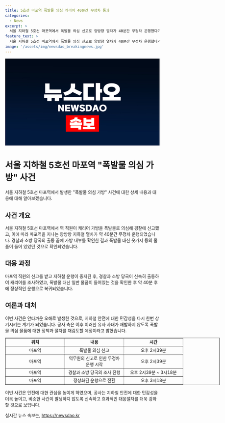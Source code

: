 ```yaml
---
title: 5호선 마포역 폭발물 의심 캐리어 40분간 무정차 통과
categories:
  - News
excerpt: >
  서울 지하철 5호선 마포역에서 폭발물 의심 신고로 양방향 열차가 40분간 무정차 운행했다가 정상화됐다. 역 직원의 신고로 경찰과 소방 당국이 출동해 캐리어를 확인한 결과 폭발물 대신 옷가지 등이 있었던 것으로 확인돼 열차 운행이 정상화됐다.
feature_text: >
  서울 지하철 5호선 마포역에서 폭발물 의심 신고로 양방향 열차가 40분간 무정차 운행했다가 정상화됐다. 역 직원의 신고로 경찰과 소방 당국이 출동해 캐리어를 확인한 결과 폭발물 대신 옷가지 등이 있었던 것으로 확인돼 열차 운행이 정상화됐다.
image: '/assets/img/newsdao_breakingnews.jpg'
---
```


<p><img src="/assets/img/newsdao_breakingnews.jpg" alt="koreaapp 속보" /></p>

<h1>서울 지하철 5호선 마포역 "폭발물 의심 가방" 사건</h1>

<p>서울 지하철 5호선 마포역에서 발생한 "폭발물 의심 가방" 사건에 대한 상세 내용과 대응에 대해 알아보겠습니다.</p>

<h2 data-ke-size="size26">사건 개요</h2>

<p data-ke-size="size16">
서울 지하철 5호선 마포역에서 역 직원이 캐리어 가방을 폭발물로 의심해 경찰에 신고했고, 이에 따라 마포역을 지나는 양방향 지하철 열차가 약 40분간 무정차 운행되었습니다. 경찰과 소방 당국의 출동 끝에 가방 내부를 확인한 결과 폭발물 대신 옷가지 등의 물품이 들어 있었던 것으로 확인되었습니다.
</p>

<h2 data-ke-size="size26">대응 과정</h2>

<p data-ke-size="size16">
마포역 직원의 신고를 받고 지하철 운행이 중지된 후, 경찰과 소방 당국이 신속히 출동하여 캐리어를 조사하였고, 폭발물 대신 일반 물품이 들어있는 것을 확인한 후 약 40분 후에 정상적인 운행으로 복귀되었습니다.
</p>

<h2 data-ke-size="size26">여론과 대처</h2>

<p data-ke-size="size16">
이번 사건은 안타까운 오해로 발생한 것으로, 지하철 안전에 대한 민감성을 다시 한번 상기시키는 계기가 되었습니다. 공사 측은 이후 이러한 유사 사태가 재발하지 않도록 폭발물 의심 물품에 대한 정책과 절차를 재검토할 예정이라고 밝혔습니다.
</p>

<table border="1" style="width: 700px;">
  <tbody>
    <tr>
      <td style="text-align: center; width: 178px; height: 17px;"><b>위치</b></td>
      <td style="text-align: center; width: 178px; height: 17px;"><b>내용</b></td>
      <td style="text-align: center; width: 178px; height: 17px;"><b>시간</b></td>
    </tr>
    <tr>
      <td style="text-align: center; height: 17px;">마포역</td>
      <td style="text-align: center; height: 17px;">폭발물 의심 신고</td>
      <td style="text-align: center; height: 17px;">오후 2시39분</td>
    </tr>
    <tr>
      <td style="text-align: center; height: 17px;">마포역</td>
      <td style="text-align: center; height: 17px;">역무원의 신고로 인한 무정차 운행 시작</td>
      <td style="text-align: center; height: 17px;">오후 2시39분</td>
    </tr>
    <tr>
      <td style="text-align: center; height: 17px;">마포역</td>
      <td style="text-align: center; height: 17px;">경찰과 소방 당국의 조사 진행</td>
      <td style="text-align: center; height: 17px;">오후 2시39분 ~ 3시18분</td>
    </tr>
    <tr>
      <td style="text-align: center; height: 17px;">마포역</td>
      <td style="text-align: center; height: 17px;">정상화된 운행으로 전환</td>
      <td style="text-align: center; height: 17px;">오후 3시18분</td>
    </tr>
  </tbody>
</table>

<p data-ke-size="size16">이번 사건은 안전에 대한 관심을 높이게 하였으며, 공사는 지하철 안전에 대한 민감성을 더욱 높이고, 비슷한 사건이 발생하지 않도록 신속하고 효과적인 대응절차를 더욱 강화할 것으로 보입니다.</p>
실시간 뉴스 속보는, <a href="https://newsdao.kr" rel="dofollow">https://newsdao.kr</a>


